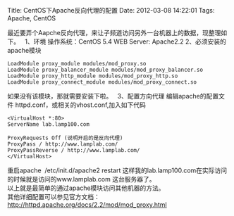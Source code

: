 Title: CentOS下Apache反向代理的配置
Date: 2012-03-08 14:22:01
Tags: Apache, CentOS


最近要弄个Aapche反向代理，来让子频道访问另外一台机器上的数据，现整理如下。   1、环境 操作系统：CentOS 5.4 WEB Server: Apache2.2  2、必须安装的apache模块 
    
    
    LoadModule proxy_module modules/mod_proxy.so
    LoadModule proxy_balancer_module modules/mod_proxy_balancer.so
    LoadModule proxy_http_module modules/mod_proxy_http.so
    LoadModule proxy_connect_module modules/mod_proxy_connect.so

如果没有该模块，那就需要安装下啦。   3、配置方向代理 编辑apache的配置文件 httpd.conf，或相关的vhost.conf,加入如下代码 
    
    
    <VirtualHost *:80>
    ServerName lab.lamp100.com
    
    ProxyRequests Off (说明开启的是反向代理)
    ProxyPass / http://www.lamplab.com/
    ProxyPassReverse / http://www.lamplab.com/
    </VirtualHost>

重启apache  /etc/init.d/apache2 restart 这样我的lab.lamp100.com在实际访问的时候就是访问的www.lamplab.com 这台服务器了。   
以上就是最简单的通过apache模块访问其他机器的方法。   
其他详细配置可以参见官方文档： <http://httpd.apache.org/docs/2.2/mod/mod_proxy.html>
